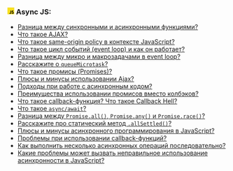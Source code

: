 <h3>
  <img src="../assets/JavaScript.png" width="16" height="16" />
  <span>Async JS:</span>
</h3>

- [Разница между синхронными и асинхронными функциями?](https://youtu.be/kx3dR6ztICU?t=681)
- [Что такое AJAX?](https://youtu.be/IooJ3P2VUYs?t=547)
- [Что такое same-origin policy в контексте JavaScript?](https://youtu.be/IooJ3P2VUYs?t=612)
- [Что такое цикл событий (event loop) и как он работает?](https://youtu.be/w-vUj0gHGgg?t=293)
- [Разница между микро и макрозадачами в event loop?](https://youtu.be/hL5yFo9Pms4?t=249)
- [Расскажите о `queueMicrotask`?](https://youtu.be/hL5yFo9Pms4?t=330)
- [Что такое промисы (Promises)?](https://youtu.be/G4iYlbilozM?t=371)
- [Плюсы и минусы использовании Ajax?](https://youtu.be/yvOXvZ8aEFo?t=352)
- [Подходы при работе с асинхронным кодом?](https://youtu.be/yvOXvZ8aEFo?t=410)
- [Преимущества использовании промисов вместо колбэков?](https://youtu.be/yvOXvZ8aEFo?t=481)
- [Что такое callback-функция? Что такое Callback Hell?](https://youtu.be/V-m0sQ-hW58?t=348)
- [Что такое `async/await`?](https://youtu.be/V-m0sQ-hW58?t=417)
- [Разница между `Promise.all()`, `Promise.any()` и `Promise.race()`?](https://youtu.be/XtQPrt8G0n8?t=782)
- [Расскажите про статический метод `.allSettled()`?](https://youtu.be/trriSYNrHw4?t=896)
- [Плюсы и минусы асинхронного программирования в JavaScript?](https://youtu.be/t0sdlbA6yA8?t=460)
- [Проблемы при использовании callback-функций?](https://youtu.be/t0sdlbA6yA8?t=540)
- [Как выполнить несколько асинхронных операций последовательно?](https://youtu.be/t0sdlbA6yA8?t=599)
- [Какие проблемы может вызвать неправильное использование асинхронности в JavaScript?](https://youtu.be/t0sdlbA6yA8?t=657)
